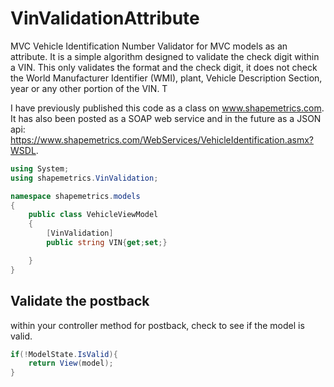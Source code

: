 # VinValidationAttribute

MVC Vehicle Identification Number Validator for MVC models as an attribute. It is a simple algorithm designed to validate the check digit within a VIN. This only validates the format and the check digit, it does not check the World Manufacturer Identifier (WMI), plant, Vehicle Description Section, year or any other portion of the VIN. T

I have previously published this code as a class on www.shapemetrics.com. It has also been posted as a SOAP web service and in the future as a JSON api: https://www.shapemetrics.com/WebServices/VehicleIdentification.asmx?WSDL. 


```csharp
using System;
using shapemetrics.VinValidation;

namespace shapemetrics.models
{
	public class VehicleViewModel
	{
		[VinValidation]
		public string VIN{get;set;}

	}
}

```
## Validate the postback
within your controller method for postback, check to see if the model is valid.

```csharp
if(!ModelState.IsValid){
	return View(model);
}


```
